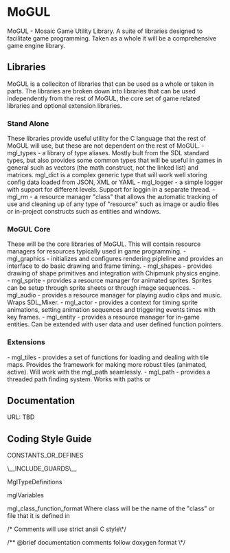 # MoGUL
MoGUL - Mosaic Game Utility Library.  A suite of libraries designed to facilitate game programming.  Taken as a whole it will be a comprehensive game engine library.

<H2>Libraries</H2>
MoGUL is a colleciton of libraries that can be used as a whole or taken in parts.  The libraries are broken down into libraries that can be used independently from the rest of MoGUL, the core set of game related libraries and optional extension libraries.
<H3>Stand Alone</H3>
These libraries provide useful utility for the C language that the rest of MoGUL will use, but these are not dependent on the rest of MoGUL.
 - mgl_types - a library of type aliases.  Mostly bult from the SDL standard types, but also provides some common types that will be useful in games in general such as vectors (the math construct, not the linked list) and matrices. mgl_dict is a complex generic type that will work well storing config data loaded from JSON, XML or YAML
 - mgl_logger - a simple logger with support for different levels.  Support for loggin in a separate thread.
 - mgl_rm - a resource manager "class" that allows the automatic tracking of use and cleaning up of any type of "resource" such as image or audio files or in-project constructs such as entities and windows.

<H3>MoGUL Core</H3>
These will be the core libraries of MoGUL.  This will contain resource managers for resources typically used in game programming.
 - mgl_graphics - initializes and configures rendering pipleline and provides an interface to do basic drawing and frame timing.
 - mgl_shapes - provides drawing of shape primitives and integration with Chipmunk physics engine.
 - mgl_sprite - provides a resource manager for animated sprites.  Sprites can be setup through sprite sheets or through image sequences.
 - mgl_audio - provides a resource manager for playing audio clips and music.  Wraps SDL_Mixer.
 - mgl_actor - provides a context for timing sprite animations, setting animation sequences and triggering events times with key frames.
 - mgl_entity - provides a resource manager for in-game entities.  Can be extended with user data and user defined function pointers.

<H3>Extensions</H3>
 - mgl_tiles - provides a set of functions for loading and dealing with tile maps.  Provides the framework for making more robust tiles (animated, active).  Will work with the mgl_path seamlessly.
 - mgl_path - provides a threaded path finding system.  Works with paths or 

<H2>Documentation</H2>
URL: TBD

<H2>Coding Style Guide</H2><p>
CONSTANTS_OR_DEFINES<p>
\__INCLUDE_GUARDS\__<p>
MglTypeDefinitions<p>
mglVariables<p>
mgl_class_function_format  Where class will be the name of the "class" or file that it is defined in<p>
/* Comments will use strict ansii C style\*/<p>
/** @brief documentation comments follow doxygen format \*/<p>
